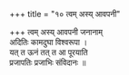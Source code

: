 +++
title = "१० त्वम् अस्य् आवपनी"

+++
त्वम् अस्य् आवपनी जनानाम्  
अदितिः कामदुघा विश्वरूपा ।  
यत् त ऊनं तत् त आ पूरयाति  
प्रजापतिः प्रजाभिः संविदानः ॥